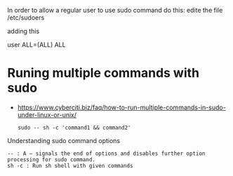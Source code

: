 
In order to allow a regular user to use sudo command do this:
edite the file /etc/sudoers

  adding this

  user ALL=(ALL) ALL


# Runing multiple commands with sudo
+ https://www.cyberciti.biz/faq/how-to-run-multiple-commands-in-sudo-under-linux-or-unix/


      sudo -- sh -c 'command1 && command2'

Understanding sudo command options

    -- : A — signals the end of options and disables further option processing for sudo command.
    sh -c : Run sh shell with given commands


